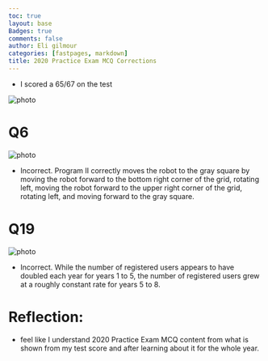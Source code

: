 ```yaml
---
toc: true
layout: base
Badges: true
comments: false
author: Eli gilmour
categories: [fastpages, markdown]
title: 2020 Practice Exam MCQ Corrections
---
```


- I scored a 65/67 on the test

![photo]({{site.baseurl}}/images/zzzz.png)

# Q6

![photo]({{site.baseurl}}/images/zzz.png)

- Incorrect. Program II correctly moves the robot to the gray square by moving the robot forward to the bottom right corner of the grid, rotating left, moving the robot forward to the upper right corner of the grid, rotating left, and moving forward to the gray square.

# Q19

![photo]({{site.baseurl}}/images/zzzzz.png)

- Incorrect. While the number of registered users appears to have doubled each year for years 1 to 5, the number of registered users grew at a roughly constant rate for years 5 to 8.

# Reflection:

-  feel like I understand 2020 Practice Exam MCQ content from what is shown from my test score and after learning about it for the whole year.
